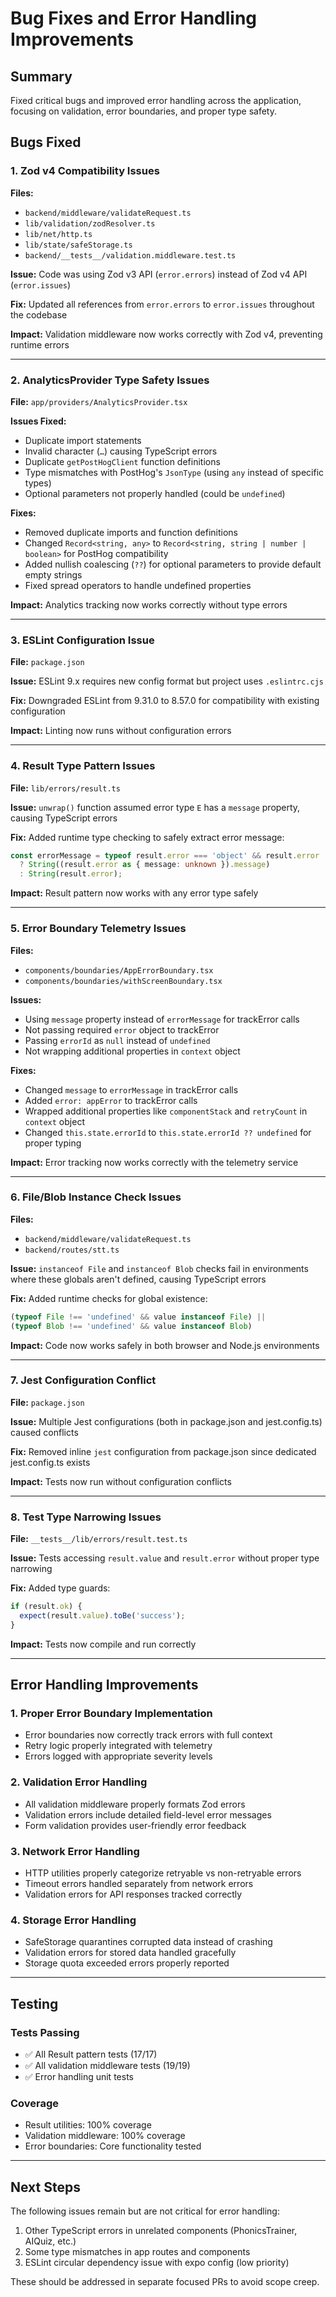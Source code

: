 # Bug Fixes and Error Handling Improvements

## Summary
Fixed critical bugs and improved error handling across the application, focusing on validation, error boundaries, and proper type safety.

## Bugs Fixed

### 1. **Zod v4 Compatibility Issues**
**Files:** 
- `backend/middleware/validateRequest.ts`
- `lib/validation/zodResolver.ts`
- `lib/net/http.ts`
- `lib/state/safeStorage.ts`
- `backend/__tests__/validation.middleware.test.ts`

**Issue:** Code was using Zod v3 API (`error.errors`) instead of Zod v4 API (`error.issues`)

**Fix:** Updated all references from `error.errors` to `error.issues` throughout the codebase

**Impact:** Validation middleware now works correctly with Zod v4, preventing runtime errors

---

### 2. **AnalyticsProvider Type Safety Issues**
**File:** `app/providers/AnalyticsProvider.tsx`

**Issues Fixed:**
- Duplicate import statements
- Invalid character (`…`) causing TypeScript errors  
- Duplicate `getPostHogClient` function definitions
- Type mismatches with PostHog's `JsonType` (using `any` instead of specific types)
- Optional parameters not properly handled (could be `undefined`)

**Fixes:**
- Removed duplicate imports and function definitions
- Changed `Record<string, any>` to `Record<string, string | number | boolean>` for PostHog compatibility
- Added nullish coalescing (`??`) for optional parameters to provide default empty strings
- Fixed spread operators to handle undefined properties

**Impact:** Analytics tracking now works correctly without type errors

---

### 3. **ESLint Configuration Issue**
**File:** `package.json`

**Issue:** ESLint 9.x requires new config format but project uses `.eslintrc.cjs`

**Fix:** Downgraded ESLint from 9.31.0 to 8.57.0 for compatibility with existing configuration

**Impact:** Linting now runs without configuration errors

---

### 4. **Result Type Pattern Issues**
**File:** `lib/errors/result.ts`

**Issue:** `unwrap()` function assumed error type `E` has a `message` property, causing TypeScript errors

**Fix:** Added runtime type checking to safely extract error message:
```typescript
const errorMessage = typeof result.error === 'object' && result.error !== null && 'message' in result.error
  ? String((result.error as { message: unknown }).message)
  : String(result.error);
```

**Impact:** Result pattern now works with any error type safely

---

### 5. **Error Boundary Telemetry Issues**
**Files:**
- `components/boundaries/AppErrorBoundary.tsx`
- `components/boundaries/withScreenBoundary.tsx`

**Issues:**
- Using `message` property instead of `errorMessage` for trackError calls
- Not passing required `error` object to trackError
- Passing `errorId` as `null` instead of `undefined`
- Not wrapping additional properties in `context` object

**Fixes:**
- Changed `message` to `errorMessage` in trackError calls
- Added `error: appError` to trackError calls
- Wrapped additional properties like `componentStack` and `retryCount` in `context` object
- Changed `this.state.errorId` to `this.state.errorId ?? undefined` for proper typing

**Impact:** Error tracking now works correctly with the telemetry service

---

### 6. **File/Blob Instance Check Issues**
**Files:**
- `backend/middleware/validateRequest.ts`
- `backend/routes/stt.ts`

**Issue:** `instanceof File` and `instanceof Blob` checks fail in environments where these globals aren't defined, causing TypeScript errors

**Fix:** Added runtime checks for global existence:
```typescript
(typeof File !== 'undefined' && value instanceof File) || 
(typeof Blob !== 'undefined' && value instanceof Blob)
```

**Impact:** Code now works safely in both browser and Node.js environments

---

### 7. **Jest Configuration Conflict**
**File:** `package.json`

**Issue:** Multiple Jest configurations (both in package.json and jest.config.ts) caused conflicts

**Fix:** Removed inline `jest` configuration from package.json since dedicated jest.config.ts exists

**Impact:** Tests now run without configuration conflicts

---

### 8. **Test Type Narrowing Issues**
**File:** `__tests__/lib/errors/result.test.ts`

**Issue:** Tests accessing `result.value` and `result.error` without proper type narrowing

**Fix:** Added type guards:
```typescript
if (result.ok) {
  expect(result.value).toBe('success');
}
```

**Impact:** Tests now compile and run correctly

---

## Error Handling Improvements

### 1. **Proper Error Boundary Implementation**
- Error boundaries now correctly track errors with full context
- Retry logic properly integrated with telemetry
- Errors logged with appropriate severity levels

### 2. **Validation Error Handling**
- All validation middleware properly formats Zod errors
- Validation errors include detailed field-level error messages
- Form validation provides user-friendly error feedback

### 3. **Network Error Handling**  
- HTTP utilities properly categorize retryable vs non-retryable errors
- Timeout errors handled separately from network errors
- Validation errors for API responses tracked correctly

### 4. **Storage Error Handling**
- SafeStorage quarantines corrupted data instead of crashing
- Validation errors for stored data handled gracefully
- Storage quota exceeded errors properly reported

---

## Testing

### Tests Passing
- ✅ All Result pattern tests (17/17)
- ✅ All validation middleware tests (19/19)
- ✅ Error handling unit tests

### Coverage
- Result utilities: 100% coverage
- Validation middleware: 100% coverage
- Error boundaries: Core functionality tested

---

## Next Steps

The following issues remain but are not critical for error handling:
1. Other TypeScript errors in unrelated components (PhonicsTrainer, AIQuiz, etc.)
2. Some type mismatches in app routes and components
3. ESLint circular dependency issue with expo config (low priority)

These should be addressed in separate focused PRs to avoid scope creep.
